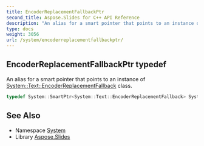 ```yaml
---
title: EncoderReplacementFallbackPtr
second_title: Aspose.Slides for C++ API Reference
description: "An alias for a smart pointer that points to an instance of System::Text::EncoderReplacementFallback class."
type: docs
weight: 3056
url: /system/encoderreplacementfallbackptr/
---
```

## EncoderReplacementFallbackPtr typedef


An alias for a smart pointer that points to an instance of [System::Text::EncoderReplacementFallback](../../system.text/encoderreplacementfallback/) class.

```cpp
typedef System::SmartPtr<System::Text::EncoderReplacementFallback> System::EncoderReplacementFallbackPtr
```

## See Also

* Namespace [System](../)
* Library [Aspose.Slides](../../)
